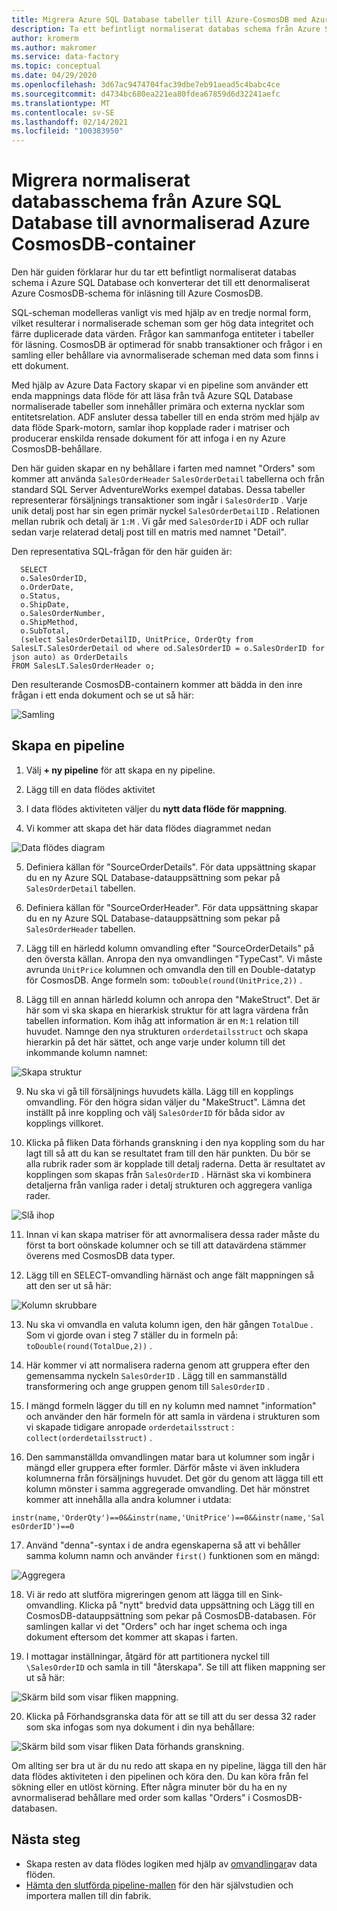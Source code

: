 ```yaml
---
title: Migrera Azure SQL Database tabeller till Azure-CosmosDB med Azure Data Factory
description: Ta ett befintligt normaliserat databas schema från Azure SQL Database och migrera till en avnormaliserad Azure CosmosDB-behållare med Azure Data Factory.
author: kromerm
ms.author: makromer
ms.service: data-factory
ms.topic: conceptual
ms.date: 04/29/2020
ms.openlocfilehash: 3d67ac9474704fac39dbe7eb91aead5c4babc4ce
ms.sourcegitcommit: d4734bc680ea221ea80fdea67859d6d32241aefc
ms.translationtype: MT
ms.contentlocale: sv-SE
ms.lasthandoff: 02/14/2021
ms.locfileid: "100383950"
---
```

# <a name="migrate-normalized-database-schema-from-azure-sql-database-to-azure-cosmosdb-denormalized-container"></a>Migrera normaliserat databasschema från Azure SQL Database till avnormaliserad Azure CosmosDB-container

Den här guiden förklarar hur du tar ett befintligt normaliserat databas schema i Azure SQL Database och konverterar det till ett denormaliserat Azure CosmosDB-schema för inläsning till Azure CosmosDB.

SQL-scheman modelleras vanligt vis med hjälp av en tredje normal form, vilket resulterar i normaliserade scheman som ger hög data integritet och färre duplicerade data värden. Frågor kan sammanfoga entiteter i tabeller för läsning. CosmosDB är optimerad för snabb transaktioner och frågor i en samling eller behållare via avnormaliserade scheman med data som finns i ett dokument.

Med hjälp av Azure Data Factory skapar vi en pipeline som använder ett enda mappnings data flöde för att läsa från två Azure SQL Database normaliserade tabeller som innehåller primära och externa nycklar som entitetsrelation. ADF ansluter dessa tabeller till en enda ström med hjälp av data flöde Spark-motorn, samlar ihop kopplade rader i matriser och producerar enskilda rensade dokument för att infoga i en ny Azure CosmosDB-behållare.

Den här guiden skapar en ny behållare i farten med namnet "Orders" som kommer att använda ```SalesOrderHeader``` ```SalesOrderDetail``` tabellerna och från standard SQL Server AdventureWorks exempel databas. Dessa tabeller representerar försäljnings transaktioner som ingår i ```SalesOrderID``` . Varje unik detalj post har sin egen primär nyckel ```SalesOrderDetailID``` . Relationen mellan rubrik och detalj är ```1:M``` . Vi går med ```SalesOrderID``` i ADF och rullar sedan varje relaterad detalj post till en matris med namnet "Detail".

Den representativa SQL-frågan för den här guiden är:

```
  SELECT
  o.SalesOrderID,
  o.OrderDate,
  o.Status,
  o.ShipDate,
  o.SalesOrderNumber,
  o.ShipMethod,
  o.SubTotal,
  (select SalesOrderDetailID, UnitPrice, OrderQty from SalesLT.SalesOrderDetail od where od.SalesOrderID = o.SalesOrderID for json auto) as OrderDetails
FROM SalesLT.SalesOrderHeader o;
```

Den resulterande CosmosDB-containern kommer att bädda in den inre frågan i ett enda dokument och se ut så här:

![Samling](media/data-flow/cosmosb3.png)

## <a name="create-a-pipeline"></a>Skapa en pipeline

1. Välj **+ ny pipeline** för att skapa en ny pipeline.

2. Lägg till en data flödes aktivitet

3. I data flödes aktiviteten väljer du **nytt data flöde för mappning**.

4. Vi kommer att skapa det här data flödes diagrammet nedan

![Data flödes diagram](media/data-flow/cosmosb1.png)

5. Definiera källan för "SourceOrderDetails". För data uppsättning skapar du en ny Azure SQL Database-datauppsättning som pekar på ```SalesOrderDetail``` tabellen.

6. Definiera källan för "SourceOrderHeader". För data uppsättning skapar du en ny Azure SQL Database-datauppsättning som pekar på ```SalesOrderHeader``` tabellen.

7. Lägg till en härledd kolumn omvandling efter "SourceOrderDetails" på den översta källan. Anropa den nya omvandlingen "TypeCast". Vi måste avrunda ```UnitPrice``` kolumnen och omvandla den till en Double-datatyp för CosmosDB. Ange formeln som: ```toDouble(round(UnitPrice,2))``` .

8. Lägg till en annan härledd kolumn och anropa den "MakeStruct". Det är här som vi ska skapa en hierarkisk struktur för att lagra värdena från tabellen information. Kom ihåg att information är en ```M:1``` relation till huvudet. Namnge den nya strukturen ```orderdetailsstruct``` och skapa hierarkin på det här sättet, och ange varje under kolumn till det inkommande kolumn namnet:

![Skapa struktur](media/data-flow/cosmosb9.png)

9. Nu ska vi gå till försäljnings huvudets källa. Lägg till en kopplings omvandling. För den högra sidan väljer du "MakeStruct". Lämna det inställt på inre koppling och välj ```SalesOrderID``` för båda sidor av kopplings villkoret.

10. Klicka på fliken Data förhands granskning i den nya koppling som du har lagt till så att du kan se resultatet fram till den här punkten. Du bör se alla rubrik rader som är kopplade till detalj raderna. Detta är resultatet av kopplingen som skapas från ```SalesOrderID``` . Härnäst ska vi kombinera detaljerna från vanliga rader i detalj strukturen och aggregera vanliga rader.

![Slå ihop](media/data-flow/cosmosb4.png)

11. Innan vi kan skapa matriser för att avnormalisera dessa rader måste du först ta bort oönskade kolumner och se till att datavärdena stämmer överens med CosmosDB data typer.

12. Lägg till en SELECT-omvandling härnäst och ange fält mappningen så att den ser ut så här:

![Kolumn skrubbare](media/data-flow/cosmosb5.png)

13. Nu ska vi omvandla en valuta kolumn igen, den här gången ```TotalDue``` . Som vi gjorde ovan i steg 7 ställer du in formeln på: ```toDouble(round(TotalDue,2))``` .

14. Här kommer vi att normalisera raderna genom att gruppera efter den gemensamma nyckeln ```SalesOrderID``` . Lägg till en sammanställd transformering och ange gruppen genom till ```SalesOrderID``` .

15. I mängd formeln lägger du till en ny kolumn med namnet "information" och använder den här formeln för att samla in värdena i strukturen som vi skapade tidigare anropade ```orderdetailsstruct``` : ```collect(orderdetailsstruct)``` .

16. Den sammanställda omvandlingen matar bara ut kolumner som ingår i mängd eller gruppera efter formler. Därför måste vi även inkludera kolumnerna från försäljnings huvudet. Det gör du genom att lägga till ett kolumn mönster i samma aggregerade omvandling. Det här mönstret kommer att innehålla alla andra kolumner i utdata:

```instr(name,'OrderQty')==0&&instr(name,'UnitPrice')==0&&instr(name,'SalesOrderID')==0```

17. Använd "denna"-syntax i de andra egenskaperna så att vi behåller samma kolumn namn och använder ```first()``` funktionen som en mängd:

![Aggregera](media/data-flow/cosmosb6.png)

18. Vi är redo att slutföra migreringen genom att lägga till en Sink-omvandling. Klicka på "nytt" bredvid data uppsättning och Lägg till en CosmosDB-datauppsättning som pekar på CosmosDB-databasen. För samlingen kallar vi det "Orders" och har inget schema och inga dokument eftersom det kommer att skapas i farten.

19. I mottagar inställningar, åtgärd för att partitionera nyckel till ```\SalesOrderID``` och samla in till "återskapa". Se till att fliken mappning ser ut så här:

![Skärm bild som visar fliken mappning.](media/data-flow/cosmosb7.png)

20. Klicka på Förhandsgranska data för att se till att du ser dessa 32 rader som ska infogas som nya dokument i din nya behållare:

![Skärm bild som visar fliken Data förhands granskning.](media/data-flow/cosmosb8.png)

Om allting ser bra ut är du nu redo att skapa en ny pipeline, lägga till den här data flödes aktiviteten i den pipelinen och köra den. Du kan köra från fel sökning eller en utlöst körning. Efter några minuter bör du ha en ny avnormaliserad behållare med order som kallas "Orders" i CosmosDB-databasen.

## <a name="next-steps"></a>Nästa steg

* Skapa resten av data flödes logiken med hjälp av [omvandlingar](concepts-data-flow-overview.md)av data flöden.
* [Hämta den slutförda pipeline-mallen](https://github.com/kromerm/adfdataflowdocs/blob/master/sampledata/SQL%20Orders%20to%20CosmosDB.zip) för den här självstudien och importera mallen till din fabrik.

